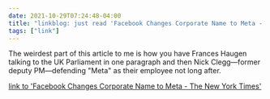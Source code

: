 ```yaml
---
date: 2021-10-29T07:24:48-04:00
title: "linkblog: just read 'Facebook Changes Corporate Name to Meta - The New York Times'"
tags: ["link"]
---
```

The weirdest part of this article to me is how you have Frances Haugen talking to the UK Parliament in one paragraph and then Nick Clegg—former deputy PM—defending "Meta" as their employee not long after.
 
[link to 'Facebook Changes Corporate Name to Meta - The New York Times'](https://www.nytimes.com/2021/10/28/technology/facebook-meta-name-change.html)
